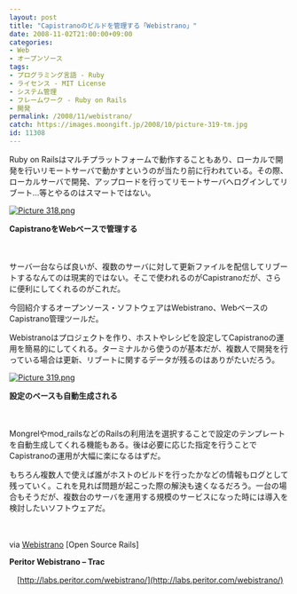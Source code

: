 ```yaml
---
layout: post
title: "Capistranoのビルドを管理する「Webistrano」"
date: 2008-11-02T21:00:00+09:00
categories:
- Web
- オープンソース
tags: 
- プログラミング言語 - Ruby
- ライセンス - MIT License
- システム管理
- フレームワーク - Ruby on Rails
- 開発
permalink: /2008/11/webistrano/
catch: https://images.moongift.jp/2008/10/picture-319-tm.jpg
id: 11308
---
```

Ruby on Railsはマルチプラットフォームで動作することもあり、ローカルで開発を行いリモートサーバで動かすというのが当たり前に行われている。その際、ローカルサーバで開発、アップロードを行ってリモートサーバへログインしてリブート…等とやるのはスマートではない。

  

[![Picture 318.png](https://images.moongift.jp/2008/10/picture-318-tm.jpg)](https://images.moongift.jp/2008/10/picture-318.png)  
  
**CapistranoをWebベースで管理する**

  

　

  

サーバ一台ならば良いが、複数のサーバに対して更新ファイルを配信してリブートするなんてのは現実的ではない。そこで使われるのがCapistranoだが、さらに便利にしてくれるのがこれだ。

  

今回紹介するオープンソース・ソフトウェアはWebistrano、WebベースのCapistrano管理ツールだ。

  
  
<!--more-->  

Webistranoはプロジェクトを作り、ホストやレシピを設定してCapistranoの運用を簡易的にしてくれる。ターミナルから使うのが基本だが、複数人で開発を行っている場合は更新、リブートに関するデータが残るのはありがたいだろう。

  

[![Picture 319.png](https://images.moongift.jp/2008/10/picture-319-tm.jpg)](https://images.moongift.jp/2008/10/picture-319.png)  
  
**設定のベースも自動生成される**

  

　

  

Mongrelやmod\_railsなどのRailsの利用法を選択することで設定のテンプレートを自動生成してくれる機能もある。後は必要に応じた指定を行うことでCapistranoの運用が大幅に楽になるはずだ。

  

もちろん複数人で使えば誰がホストのビルドを行ったかなどの情報もログとして残っていく。これを見れば問題が起こった際の解決も速くなるだろう。一台の場合もそうだが、複数台のサーバを運用する規模のサービスになった時には導入を検討したいソフトウェアだ。

  

　

  

via [Webistrano](http://www.opensourcerails.com/projects/60-Webistrano) [Open Source Rails]

  

**Peritor Webistrano – Trac**  
  
　[http://labs.peritor.com/webistrano/](http://labs.peritor.com/webistrano/)

  

